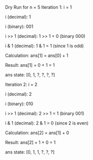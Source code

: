 Dry Run for n = 5
Iteration 1: i = 1

i (decimal): 1

i (binary): 001

i >> 1 (decimal): 1 >> 1 = 0 (binary 000)

i & 1 (decimal): 1 & 1 = 1 (since 1 is odd)

Calculation: ans[1] = ans[0] + 1

Result: ans[1] = 0 + 1 = 1

ans state: [0, 1, ?, ?, ?, ?]

Iteration 2: i = 2

i (decimal): 2

i (binary): 010

i >> 1 (decimal): 2 >> 1 = 1 (binary 001)

i & 1 (decimal): 2 & 1 = 0 (since 2 is even)

Calculation: ans[2] = ans[1] + 0

Result: ans[2] = 1 + 0 = 1

ans state: [0, 1, 1, ?, ?, ?]
